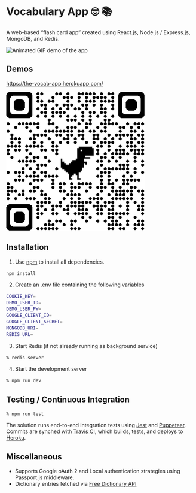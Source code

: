 # Vocabulary App 🤓 📚

A web-based “flash card app” created using React.js, Node.js / Express.js, MongoDB, and Redis.

![Animated GIF demo of the app](docs/demo.gif)

## Demos
https://the-vocab-app.herokuapp.com/

![Scan this QR code to visit the site on your mobile device](docs/qrcode.png)

## Installation

1. Use [npm](https://docs.npmjs.com/downloading-and-installing-node-js-and-npm) to install all dependencies.

```bash
npm install
```
2. Create an .env file containing the following variables

```bash
COOKIE_KEY=
DEMO_USER_ID=
DEMO_USER_PW=
GOOGLE_CLIENT_ID=
GOOGLE_CLIENT_SECRET=
MONGODB_URI=
REDIS_URL=
```

3. Start Redis (if not already running as background service)
```bash
% redis-server
```

4. Start the development server
```bash
% npm run dev
```

## Testing / Continuous Integration

```console
% npm run test
```
The solution runs end-to-end integration tests using [Jest](https://jestjs.io/) and [Puppeteer](https://github.com/puppeteer/puppeteer). Commits are synched with [Travis CI](https://www.travis-ci.com/), which builds, tests, and deploys to [Heroku](https://www.heroku.com/).


## Miscellaneous
- Supports Google oAuth 2 and Local authentication strategies using Passport.js middleware.
- Dictionary entries fetched via [Free Dictionary API](https://dictionaryapi.dev/)